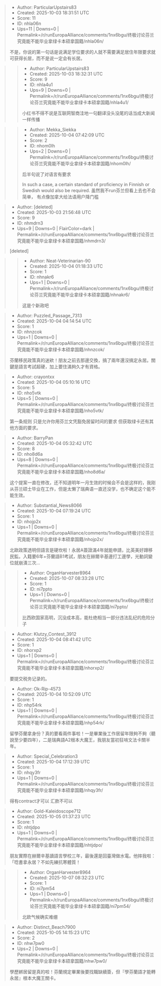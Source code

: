 > - Author: ParticularUpstairs83
> - Created: 2025-10-03 18:31:51 UTC
> - Score: 11
> - ID: nhla06n
> - Ups=11 | Downs=0 | Permalink=/r/runEuropaAlliance/comments/1nx6bgu/终极讨论芬兰究竟能不能毕业拿绿卡本硕拿国籍/nhla06n/
>
> 不是，你说的第一句话是说满足学位要求的人就不需要满足居住年限要求就可获得长居，而不是说一定会有长居。

>> - Author: ParticularUpstairs83
>> - Created: 2025-10-03 18:32:31 UTC
>> - Score: 9
>> - ID: nhla4u1
>> - Ups=9 | Downs=0 | Permalink=/r/runEuropaAlliance/comments/1nx6bgu/终极讨论芬兰究竟能不能毕业拿绿卡本硕拿国籍/nhla4u1/
>>
>> 小红书不得不说是互联网智商洼地一句翻译没头没尾的话当成大新闻一样传播

>> - Author: Mekka_Siekka
>> - Created: 2025-10-04 07:42:09 UTC
>> - Score: 2
>> - ID: nhom0lh
>> - Ups=2 | Downs=0 | Permalink=/r/runEuropaAlliance/comments/1nx6bgu/终极讨论芬兰究竟能不能毕业拿绿卡本硕拿国籍/nhom0lh/
>>
>> 后半句说了对语言有要求
>> 
>> In such a case, a certain standard of proficiency in Finnish or Swedish would also be required. 虽然我不run芬兰但看上去也不会简单， 有点像加拿大给法语用户降门槛

> - Author: [deleted]
> - Created: 2025-10-03 21:56:48 UTC
> - Score: 9
> - ID: nhmdrn3
> - Ups=9 | Downs=0 | FlairColor=dark | Permalink=/r/runEuropaAlliance/comments/1nx6bgu/终极讨论芬兰究竟能不能毕业拿绿卡本硕拿国籍/nhmdrn3/
>
> [deleted]

>> - Author: Neat-Veterinarian-90
>> - Created: 2025-10-04 01:18:33 UTC
>> - Score: 1
>> - ID: nhnakr6
>> - Ups=1 | Downs=0 | Permalink=/r/runEuropaAlliance/comments/1nx6bgu/终极讨论芬兰究竟能不能毕业拿绿卡本硕拿国籍/nhnakr6/
>>
>> 这是个新政吧

> - Author: Puzzled_Passage_7313
> - Created: 2025-10-04 04:14:54 UTC
> - Score: 1
> - ID: nhnzcok
> - Ups=1 | Downs=0 | Permalink=/r/runEuropaAlliance/comments/1nx6bgu/终极讨论芬兰究竟能不能毕业拿绿卡本硕拿国籍/nhnzcok/
>
> 芬蘭移民政策真的迷欸！朋友之前去那邊交換，搞了兩年還沒搞定永居。關鍵是語言考試超硬，加上要住滿夠久才有資格。

> - Author: crayontxx
> - Created: 2025-10-04 05:10:16 UTC
> - Score: 5
> - ID: nho5vtk
> - Ups=5 | Downs=0 | Permalink=/r/runEuropaAlliance/comments/1nx6bgu/终极讨论芬兰究竟能不能毕业拿绿卡本硕拿国籍/nho5vtk/
>
> 第一条规则 只是允许你用芬兰文凭豁免居留时间的要求 但获取绿卡还有其他方面的要求。

> - Author: BarryPan
> - Created: 2025-10-04 05:32:42 UTC
> - Score: 8
> - ID: nho8d6a
> - Ups=8 | Downs=0 | Permalink=/r/runEuropaAlliance/comments/1nx6bgu/终极讨论芬兰究竟能不能毕业拿绿卡本硕拿国籍/nho8d6a/
>
> 这个提案一直在修改，还不知道明年一月生效的时候会不会是这样的，我刚从芬兰硕士毕业在工作，但是太懒了瑞典语一直还没学，也不确定这个能不能生效。

> - Author: Substantial_News8066
> - Created: 2025-10-04 07:19:24 UTC
> - Score: 1
> - ID: nhojp2x
> - Ups=1 | Downs=0 | Permalink=/r/runEuropaAlliance/comments/1nx6bgu/终极讨论芬兰究竟能不能毕业拿绿卡本硕拿国籍/nhojp2x/
>
> 北歐政策透明但語言是硬坎啦！永居A簽證滿4年就能申請，比英美好蹲移民監。入籍要6年+芬蘭語B1考試，朋友在赫爾辛基邊打工邊學，光動詞變位就崩潰三次...

>> - Author: OrganHarvester8964
>> - Created: 2025-10-07 08:33:28 UTC
>> - Score: 1
>> - ID: ni7ppto
>> - Ups=1 | Downs=0 | Permalink=/r/runEuropaAlliance/comments/1nx6bgu/终极讨论芬兰究竟能不能毕业拿绿卡本硕拿国籍/ni7ppto/
>>
>> 比西欧国家高明，沉没成本高，能杜绝相当一部分违法乱纪的危险分子

> - Author: Klutzy_Contest_3912
> - Created: 2025-10-04 08:41:42 UTC
> - Score: 1
> - ID: nhorxp2
> - Ups=1 | Downs=0 | Permalink=/r/runEuropaAlliance/comments/1nx6bgu/终极讨论芬兰究竟能不能毕业拿绿卡本硕拿国籍/nhorxp2/
>
> 要提交税务记录的。

> - Author: Ok-Rip-4573
> - Created: 2025-10-04 10:52:09 UTC
> - Score: 1
> - ID: nhp54rk
> - Ups=1 | Downs=0 | Permalink=/r/runEuropaAlliance/comments/1nx6bgu/终极讨论芬兰究竟能不能毕业拿绿卡本硕拿国籍/nhp54rk/
>
> 留學芬蘭拿身份？真的要看兩件事啦！一是畢業後工作居留年限夠不夠（聽說至少要四年），二是瑞典語A2根本大魔王，我朋友當初狂啃文法卡關半年。

> - Author: Special_Celebration3
> - Created: 2025-10-04 17:12:39 UTC
> - Score: 1
> - ID: nhqy3fr
> - Ups=1 | Downs=0 | Permalink=/r/runEuropaAlliance/comments/1nx6bgu/终极讨论芬兰究竟能不能毕业拿绿卡本硕拿国籍/nhqy3fr/
>
> 得有contract才可以 汇款不可以

> - Author: Gold-Kaleidoscope712
> - Created: 2025-10-05 01:37:23 UTC
> - Score: 1
> - ID: nhtjdpo
> - Ups=1 | Downs=0 | Permalink=/r/runEuropaAlliance/comments/1nx6bgu/终极讨论芬兰究竟能不能毕业拿绿卡本硕拿国籍/nhtjdpo/
>
> 朋友實際在赫爾辛基讀語言學校三年，最後還是回臺灣做水電。他摔我啦：「唸書拿永居？不如先練抗寒體質！

>> - Author: OrganHarvester8964
>> - Created: 2025-10-07 08:32:23 UTC
>> - Score: 1
>> - ID: ni7pm54
>> - Ups=1 | Downs=0 | Permalink=/r/runEuropaAlliance/comments/1nx6bgu/终极讨论芬兰究竟能不能毕业拿绿卡本硕拿国籍/ni7pm54/
>>
>> 北欧气候确实难绷

> - Author: Distinct_Beach7900
> - Created: 2025-10-05 14:15:23 UTC
> - Score: 2
> - ID: nhw7pw0
> - Ups=2 | Downs=0 | Permalink=/r/runEuropaAlliance/comments/1nx6bgu/终极讨论芬兰究竟能不能毕业拿绿卡本硕拿国籍/nhw7pw0/
>
> 學歷綁居留是真的啦！芬蘭規定畢業後要找職缺續簽，但『學芬蘭語才能轉永居』根本大魔王關卡。
